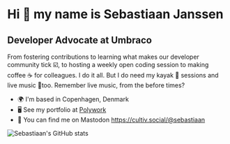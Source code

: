 Hi 👋 my name is Sebastiaan Janssen
====================================

Developer Advocate at Umbraco
--------------------------------

From fostering contributions to learning what makes our developer community tick ☑️, to hosting a weekly open coding session to making coffee ☕ for colleagues. I do it all. But I do need my kayak 🛶 sessions and live music 🎸too. Remember live music, from the before times?

- 🌍 I'm based in Copenhagen, Denmark
- 🖥️ See my portfolio at [Polywork](http://www.polywork.com/cultiv)
- 🐘 You can find me on Mastodon <a rel="me" href="https://cultiv.social/@sebastiaan">https://cultiv.social/@sebastiaan</a>

![Sebastiaan's GitHub stats](https://github-readme-stats.vercel.app/api?username=nul800sebastiaan&show_icons=true&theme=transparent)
